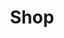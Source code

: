 ---
permalink: /wiki/shop
title: "Shop"
mentioned_game_content:
  last_status_check: "Wiki update for RBAP update [`V6`](/wiki/posts/update-log/6-0-0)"
sidebars:
  page_subject_info:
    title: "Shop"
    color: "#65a5bf"
    titles_text_color: "#FFFFFF"
    main_image:
      path: "/Assets/Images/Shop.png"
---